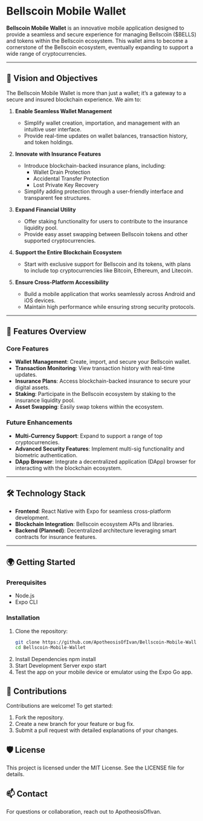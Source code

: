 # Bellscoin Mobile Wallet

**Bellscoin Mobile Wallet** is an innovative mobile application designed to provide a seamless and secure experience for managing Bellscoin ($BELLS) and tokens within the Bellscoin ecosystem. This wallet aims to become a cornerstone of the Bellscoin ecosystem, eventually expanding to support a wide range of cryptocurrencies.

---

## 🚀 Vision and Objectives

The Bellscoin Mobile Wallet is more than just a wallet; it’s a gateway to a secure and insured blockchain experience. We aim to:

1. **Enable Seamless Wallet Management**
   - Simplify wallet creation, importation, and management with an intuitive user interface.
   - Provide real-time updates on wallet balances, transaction history, and token holdings.
   
2. **Innovate with Insurance Features**
   - Introduce blockchain-backed insurance plans, including:
     - Wallet Drain Protection
     - Accidental Transfer Protection
     - Lost Private Key Recovery
   - Simplify adding protection through a user-friendly interface and transparent fee structures.

3. **Expand Financial Utility**
   - Offer staking functionality for users to contribute to the insurance liquidity pool.
   - Provide easy asset swapping between Bellscoin tokens and other supported cryptocurrencies.

4. **Support the Entire Blockchain Ecosystem**
   - Start with exclusive support for Bellscoin and its tokens, with plans to include top cryptocurrencies like Bitcoin, Ethereum, and Litecoin.

5. **Ensure Cross-Platform Accessibility**
   - Build a mobile application that works seamlessly across Android and iOS devices.
   - Maintain high performance while ensuring strong security protocols.

---

## 🌟 Features Overview

### Core Features
- **Wallet Management**: Create, import, and secure your Bellscoin wallet.
- **Transaction Monitoring**: View transaction history with real-time updates.
- **Insurance Plans**: Access blockchain-backed insurance to secure your digital assets.
- **Staking**: Participate in the Bellscoin ecosystem by staking to the insurance liquidity pool.
- **Asset Swapping**: Easily swap tokens within the ecosystem.

### Future Enhancements
- **Multi-Currency Support**: Expand to support a range of top cryptocurrencies.
- **Advanced Security Features**: Implement multi-sig functionality and biometric authentication.
- **DApp Browser**: Integrate a decentralized application (DApp) browser for interacting with the blockchain ecosystem.

---

## 🛠️ Technology Stack

- **Frontend**: React Native with Expo for seamless cross-platform development.
- **Blockchain Integration**: Bellscoin ecosystem APIs and libraries.
- **Backend (Planned)**: Decentralized architecture leveraging smart contracts for insurance features.

---

## 🌍 Getting Started

### Prerequisites
- Node.js
- Expo CLI

### Installation
1. Clone the repository:
   ```bash
   git clone https://github.com/ApotheosisOfIvan/Bellscoin-Mobile-Wallet.git
   cd Bellscoin-Mobile-Wallet
2. Install Dependencies
   npm install
3. Start Development Server
   expo start
4. Test the app on your mobile device or emulator using the Expo Go app.

## 👥 Contributions
Contributions are welcome! To get started:

1. Fork the repository.
2. Create a new branch for your feature or bug fix.
3. Submit a pull request with detailed explanations of your changes.

## 🛡️ License
This project is licensed under the MIT License. See the LICENSE file for details.

## 📫 Contact
For questions or collaboration, reach out to ApotheosisOfIvan.
